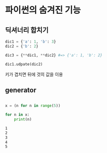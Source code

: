 # 파이썬의 숨겨진 기능

## 딕셔너리 합치기

```python
dic1 = {'a': 1, 'b': 3}
dic2 = {'b': 2}

dic3 = {**dic1, **dic2} #=> {'a': 1, 'b': 2}

```

```python
dic1.udpate(dic2)
```

키가 겹치면 뒤에 것의 값을 이용

## generator

```python

x = (n for n in range(5))

for n in x:
    print(n)
```

```txt
1
2
3
4
5
```
